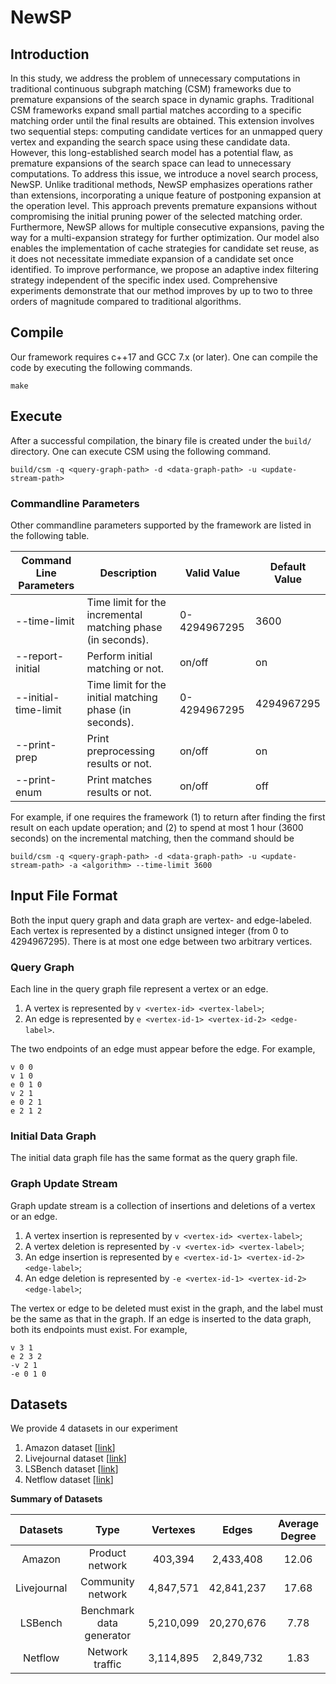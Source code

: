 # NewSP
## Introduction
In this study, we address the problem of unnecessary computations in traditional continuous subgraph matching (CSM) frameworks due to premature expansions of the search space in dynamic graphs. Traditional CSM frameworks expand small partial matches according to a specific matching order until the final results are obtained. This extension involves two sequential steps: computing candidate vertices for an unmapped query vertex and expanding the search space using these candidate data. However, this long-established search model has a potential flaw, as premature expansions of the search space can lead to unnecessary computations. To address this issue, we introduce a novel search process, NewSP. Unlike traditional methods, NewSP emphasizes operations rather than extensions, incorporating a unique feature of postponing expansion at the operation level. This approach prevents premature expansions without compromising the initial pruning power of the selected matching order. Furthermore, NewSP allows for multiple consecutive expansions, paving the way for a multi-expansion strategy for further optimization. Our model also enables the implementation of cache strategies for candidate set reuse, as it does not necessitate immediate expansion of a candidate set once identified. To improve performance, we propose an adaptive index filtering strategy independent of the specific index used. Comprehensive experiments demonstrate that our method improves by up to two to three orders of magnitude compared to traditional algorithms.

## Compile

Our framework requires c++17 and GCC 7.x (or later). One can compile the code by executing the following commands. 

```shell
make
```

## Execute

After a successful compilation, the binary file is created under the `build/` directory. One can execute CSM using the following command.

```shell
build/csm -q <query-graph-path> -d <data-graph-path> -u <update-stream-path> 
```


### Commandline Parameters

Other commandline parameters supported by the framework are listed in the following table.

| Command Line Parameters | Description                                                     | Valid Value      | Default Value |
|-------------------------|-----------------------------------------------------------------|------------------|---------------|
| --time-limit            | Time limit for the incremental matching phase (in seconds).     | 0-4294967295     | 3600          |
| --report-initial        | Perform initial matching or not.                                | on/off           | on            |
| --initial-time-limit    | Time limit for the initial matching phase (in seconds).         | 0-4294967295     | 4294967295    |
| --print-prep            | Print preprocessing results or not.                             | on/off           | on            |
| --print-enum            | Print matches results or not.                                   | on/off           | off           |


For example, if one requires the framework (1) to return after finding the first result on each update operation; and (2) to spend at most 1 hour (3600 seconds) on the incremental matching, then the command should be

```shell
build/csm -q <query-graph-path> -d <data-graph-path> -u <update-stream-path> -a <algorithm> --time-limit 3600
```

## Input File Format
Both the input query graph and data graph are vertex- and edge-labeled. Each vertex is represented by a distinct unsigned integer (from 0 to 4294967295). There is at most one edge between two arbitrary vertices. 

### Query Graph

Each line in the query graph file represent a vertex or an edge.

1. A vertex is represented by `v <vertex-id> <vertex-label>`;
2. An edge is represented by `e <vertex-id-1> <vertex-id-2> <edge-label>`.

The two endpoints of an edge must appear before the edge. For example, 

```
v 0 0
v 1 0
e 0 1 0
v 2 1
e 0 2 1
e 2 1 2
```

### Initial Data Graph

The initial data graph file has the same format as the query graph file.

### Graph Update Stream

Graph update stream is a collection of insertions and deletions of a vertex or an edge.

1. A vertex insertion is represented by `v <vertex-id> <vertex-label>`;
2. A vertex deletion is represented by `-v <vertex-id> <vertex-label>`;
3. An edge insertion is represented by `e <vertex-id-1> <vertex-id-2> <edge-label>`;
4. An edge deletion is represented by `-e <vertex-id-1> <vertex-id-2> <edge-label>`;

The vertex or edge to be deleted must exist in the graph, and the label must be the same as that in the graph. If an edge is inserted to the data graph, both its endpoints must exist. For example,

```
v 3 1
e 2 3 2
-v 2 1
-e 0 1 0
```

##  Datasets

We provide 4 datasets in our experiment 

1. Amazon dataset        [[link](https://snap.stanford.edu/data/com-Amazon.html)]
2. Livejournal dataset   [[link](https://snap.stanford.edu/data/soc-LiveJournal1.html)]
3. LSBench dataset       [[link](https://code.google.com/archive/p/lsbench/)]
4. Netflow dataset       [[link](https://catalog.caida.org/dataset/passive\_2013\_pcap)]



**Summary of Datasets**

| **Datasets** |         **Type**        | **Vertexes** |  **Edges**  | **Average Degree** |
| :----------: |    :-----------------:  | :----------: | :---------: | :----------------: |
|    Amazon    |     Product network     |    403,394   |  2,433,408  |       12.06        |
|  Livejournal |    Community network    |   4,847,571  | 42,841,237  |       17.68        |
|   LSBench    | Benchmark data generator|   5,210,099  | 20,270,676  |       7.78         |
|   Netflow    |     Network traffic     |   3,114,895  |  2,849,732  |       1.83         |
